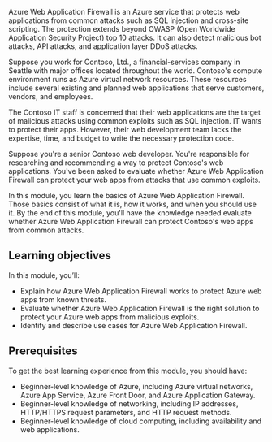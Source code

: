 Azure Web Application Firewall is an Azure service that protects web applications from common attacks such as SQL injection and cross-site scripting. The protection extends beyond OWASP (Open Worldwide Application Security Project) top 10 attacks.  It can also detect malicious bot attacks, API attacks, and application layer DDoS attacks.

Suppose you work for Contoso, Ltd., a financial-services company in Seattle with major offices located throughout the world. Contoso's compute environment runs as Azure virtual network resources. These resources include several existing and planned web applications that serve customers, vendors, and employees.

The Contoso IT staff is concerned that their web applications are the target of malicious attacks using common exploits such as SQL injection. IT wants to protect their apps. However, their web development team lacks the expertise, time, and budget to write the necessary protection code.

Suppose you're a senior Contoso web developer. You're responsible for researching and recommending a way to protect Contoso's web applications. You've been asked to evaluate whether Azure Web Application Firewall can protect your web apps from attacks that use common exploits.

In this module, you learn the basics of Azure Web Application Firewall. Those basics consist of what it is, how it works, and when you should use it. By the end of this module, you'll have the knowledge needed evaluate whether Azure Web Application Firewall can protect Contoso's web apps from common attacks.

## Learning objectives

In this module, you’ll:

- Explain how Azure Web Application Firewall works to protect Azure web apps from known threats.
- Evaluate whether Azure Web Application Firewall is the right solution to protect your Azure web apps from malicious exploits.
- Identify and describe use cases for Azure Web Application Firewall.

## Prerequisites

To get the best learning experience from this module, you should have:

- Beginner-level knowledge of Azure, including Azure virtual networks, Azure App Service, Azure Front Door, and Azure Application Gateway.
- Beginner-level knowledge of networking, including IP addresses, HTTP/HTTPS request parameters, and HTTP request methods.
- Beginner-level knowledge of cloud computing, including availability and web applications.
